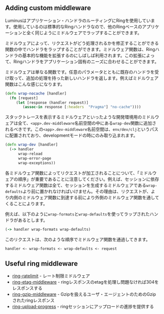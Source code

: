 ## Adding custom middleware
Luminusはアプリケーション・ハンドラのルーティングにRingを使用しています。使用しているのは標準的なRingハンドラなので、他のRingベースのアプリケーションと全く同じようにミドルウェアでラップすることができます。

ミドルウェアによって、リクエストがどう処理されるかを修正することができる関数の中でハンドラをラップすることができます。ミドルウェア関数は、Ringハンドラの基本的な機能を拡張するのにしばしば利用されます。この拡張によって、Ringハンドラをアプリケーション固有のニーズに合わせることができます。

ミドルウェアは単なる関数です。任意のパラメータとともに既存のハンドラを受け取って、追加の処理を持った新しいハンドラを返します。例えばミドルウェア関数はこんな感じになります。

```clojure
(defn wrap-nocache [handler]
  (fn [request]
     (let [response (handler request)]
        (assoc-in response [:headers  "Pragma"] "no-cache"))))
```

スタックトレースを表示するミドルウェアといったような開発環境用のミドルウェアは全て、`<app>.dev-middleware`名前空間の中にある`wrap-dev`関数に追加されるべきです。この`<app>.dev-middleware`名前空間は、`env/dev/clj`というパスに配置されており、developmentモードの時にのみ取り込まれます。

```clojure
(defn wrap-dev [handler]
  (-> handler
      wrap-reload
      wrap-error-page
      wrap-exceptions))  
```

各ミドルウェア関数によってリクエストが加工されることについて、「ミドルウェアの順序」が重要であることに注意してください。例えば、セッションに依存するミドルウェア関数は全て、セッションを生成するミドルウェアである`wrap-defaults`より前に置かれなければいけません。その理由は、リクエストが、より内側のミドルウェア関数に到達する前により外側のミドルウェア関数を通してくることによります。

例えば、以下のように`wrap-formats`と`wrap-defaults`を使ってラップされたハンドラがあるとします。

```clojure
(-> handler wrap-formats wrap-defaults)
```

このリクエストは、次のような順序でミドルウェア関数を通過してきます。

```
handler <- wrap-formats <- wrap-defaults <- request
```

## Useful ring middleware
* [ring-ratelimit](https://github.com/myfreeweb/ring-ratelimit) - レート制限ミドルウェア
* [ring-etag-middleware](https://github.com/mikejs/ring-etag-middleware) - ringレスポンスのetagを処理し問題なければ304をレスポンスする
* [ring-gzip-middleware](https://github.com/mikejs/ring-gzip-middleware) - Gzipを扱えるユーザ・エージェントのためのGzipされたringレスポンス
* [ring-upload-progress](https://github.com/joodie/ring-upload-progress) - ringセッションにアップロードの進捗を提供する
